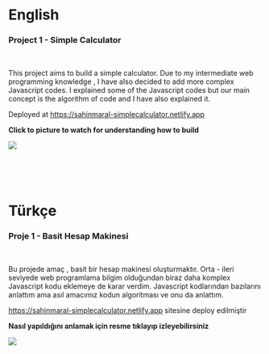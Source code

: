 # English

### Project 1 - Simple Calculator

<br/>

This project aims to build a simple calculator. Due to my intermediate web programming knowledge , I have also decided to add more complex Javascript codes. I explained some of the Javascript codes but our main concept is the algorithm of code and I have also explained it.

Deployed at https://sahinmaral-simplecalculator.netlify.app

<b>Click to picture to watch for understanding how to build </b>

[![](https://i9.ytimg.com/vi_webp/OlRJ2gqkEPk/mqdefault.webp?v=63cd9e40&sqp=CLjM0J4G&rs=AOn4CLDB2x8kNmIEgE5Ccwwg3fh1gpMmCQ)](https://www.youtube.com/watch?v=OlRJ2gqkEPk)


<br/>
<br/>
<br/>

# Türkçe

### Proje 1 - Basit Hesap Makinesi

<br/>

Bu projede amaç , basit bir hesap makinesi oluşturmaktır. Orta - ileri seviyede web programlama bilgim olduğundan biraz daha komplex Javascript kodu eklemeye de karar verdim. Javascript kodlarından bazılarını anlattım ama asıl amacımız kodun algoritması ve onu da anlattım.

https://sahinmaral-simplecalculator.netlify.app sitesine deploy edilmiştir

<b> Nasıl yapıldığını anlamak için resme tıklayıp izleyebilirsiniz </b>

[![](https://i9.ytimg.com/vi_webp/OlRJ2gqkEPk/mqdefault.webp?v=63cd9e40&sqp=CLjM0J4G&rs=AOn4CLDB2x8kNmIEgE5Ccwwg3fh1gpMmCQ)](https://www.youtube.com/watch?v=OlRJ2gqkEPk)

